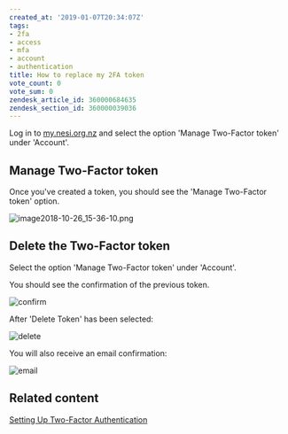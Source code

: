 ```yaml
---
created_at: '2019-01-07T20:34:07Z'
tags:
- 2fa
- access
- mfa
- account
- authentication
title: How to replace my 2FA token
vote_count: 0
vote_sum: 0
zendesk_article_id: 360000684635
zendesk_section_id: 360000039036
---
```


Log in to [my.nesi.org.nz](https://my.nesi.org.nz) and select the option
'Manage Two-Factor token' under 'Account'.

## Manage Two-Factor token

Once you've created a token, you should see the 'Manage Two-Factor
token' option.

![image2018-10-26\_15-36-10.png](../../assets/images/How_to_replace_my_2FA_token.png)

## Delete the Two-Factor token

Select the option 'Manage Two-Factor token' under 'Account'.

You should see the confirmation of the previous token.

![confirm](../../assets/images/How_to_replace_my_2FA_token_0.png)

After 'Delete Token' has been selected:

![delete](../../assets/images/How_to_replace_my_2FA_token_1.png)

You will also receive an email confirmation:

![email](../../assets/images/How_to_replace_my_2FA_token_2.png)

## Related content

[Setting Up Two-Factor
Authentication](../../Scientific_Computing/Getting_Started/Accessing_the_HPCs/Setting_Up_Two_Factor_Authentication.md)
